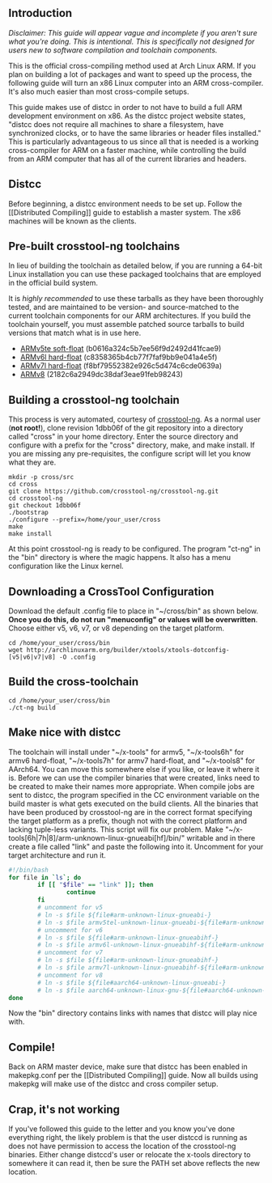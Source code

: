 ## Introduction
*Disclaimer: This guide will appear vague and incomplete if you aren't sure what you're doing.  This is intentional.  This is specifically not designed for users new to software compilation and toolchain components.*

This is the official cross-compiling method used at Arch Linux ARM. If you plan on building a lot of packages and want to speed up the process, the following guide will turn an x86 Linux computer into an ARM cross-compiler. It's also much easier than most cross-compile setups.

This guide makes use of distcc in order to not have to build a full ARM development environment on x86. As the distcc project website states, "distcc does not require all machines to share a filesystem, have synchronized clocks, or to have the same libraries or header files installed." This is particularly advantageous to us since all that is needed is a working cross-compiler for ARM on a faster machine, while controlling the build from an ARM computer that has all of the current libraries and headers.

## Distcc
Before beginning, a distcc environment needs to be set up. Follow the [[Distributed Compiling]] guide to establish a master system. The x86 machines will be known as the clients.

## Pre-built crosstool-ng toolchains
In lieu of building the toolchain as detailed below, if you are running a 64-bit Linux installation you can use these packaged toolchains that are employed in the official build system.

It is *highly recommended* to use these tarballs as they have been thoroughly tested, and are maintained to be version- and source-matched to the current toolchain components for our ARM architectures.  If you build the toolchain yourself, you must assemble patched source tarballs to build versions that match what is in use here.

* [ARMv5te soft-float](/builder/xtools/x-tools.tar.xz) (b0616a324c5b7ee56f9d2492d41fcae9)
* [ARMv6l hard-float](/builder/xtools/x-tools6h.tar.xz) (c8358365b4cb77f7faf9bb9e041a4e5f)
* [ARMv7l hard-float](/builder/xtools/x-tools7h.tar.xz) (f8bf79552382e926c5d474c6cde0639a)
* [ARMv8](/builder/xtools/x-tools8.tar.xz) (2182c6a2949dc38daf3eae91feb98243)

## Building a crosstool-ng toolchain
This process is very automated, courtesy of [crosstool-ng](http://crosstool-ng.org). As a normal user (<b>not root!</b>), clone revision 1dbb06f of the git repository into a directory called "cross" in your home directory. Enter the source directory and configure with a prefix for the "cross" directory, make, and make install.  If you are missing any pre-requisites, the configure script will let you know what they are.

```
mkdir -p cross/src
cd cross
git clone https://github.com/crosstool-ng/crosstool-ng.git
cd crosstool-ng
git checkout 1dbb06f
./bootstrap
./configure --prefix=/home/your_user/cross
make
make install
```

At this point crosstool-ng is ready to be configured. The program "ct-ng" in the "bin" directory is where the magic happens. It also has a menu configuration like the Linux kernel.

## Downloading a CrossTool Configuration
Download the default .config file to place in "~/cross/bin" as shown below. <b>Once you do this, do not run "menuconfig" or values will be overwritten</b>.  Choose either v5, v6, v7, or v8 depending on the target platform.

```
cd /home/your_user/cross/bin
wget http://archlinuxarm.org/builder/xtools/xtools-dotconfig-[v5|v6|v7|v8] -O .config
```

## Build the cross-toolchain

```
cd /home/your_user/cross/bin
./ct-ng build
```

## Make nice with distcc
The toolchain will install under "~/x-tools" for armv5, "~/x-tools6h" for armv6 hard-float, "~/x-tools7h" for armv7 hard-float, and "~/x-tools8" for AArch64.  You can move this somewhere else if you like, or leave it where it is. Before we can use the compiler binaries that were created, links need to be created to make their names more appropriate. When compile jobs are sent to distcc, the program specified in the CC environment variable on the build master is what gets executed on the build clients. All the binaries that have been produced by crosstool-ng are in the correct format specifying the target platform as a prefix, though not with the correct platform and lacking tuple-less variants. This script will fix our problem. Make "~/x-tools[6h|7h|8]/arm-unknown-linux-gnueabi[hf]/bin/" writable and in there create a file called "link" and paste the following into it. Uncomment for your target architecture and run it.

```bash
#!/bin/bash
for file in `ls`; do
        if [[ "$file" == "link" ]]; then
                continue
        fi
        # uncomment for v5
        # ln -s $file ${file#arm-unknown-linux-gnueabi-}
        # ln -s $file armv5tel-unknown-linux-gnueabi-${file#arm-unknown-linux-gnueabi-}
        # uncomment for v6
        # ln -s $file ${file#arm-unknown-linux-gnueabihf-}
        # ln -s $file armv6l-unknown-linux-gnueabihf-${file#arm-unknown-linux-gnueabihf-}
        # uncomment for v7
        # ln -s $file ${file#arm-unknown-linux-gnueabihf-}
        # ln -s $file armv7l-unknown-linux-gnueabihf-${file#arm-unknown-linux-gnueabihf-}
        # uncomment for v8
        # ln -s $file ${file#aarch64-unknown-linux-gnueabi-}
        # ln -s $file aarch64-unknown-linux-gnu-${file#aarch64-unknown-linux-gnueabi-}
done
```

Now the "bin" directory contains links with names that distcc will play nice with.

## Compile!
Back on ARM master device, make sure that distcc has been enabled in makepkg.conf per the [[Distributed Compiling]] guide.  Now all builds using makepkg will make use of the distcc and cross compiler setup.

## Crap, it's not working
If you've followed this guide to the letter and you know you've done everything right, the likely problem is that the user distccd is running as does not have permission to access the location of the crosstool-ng binaries.  Either change distccd's user or relocate the x-tools directory to somewhere it can read it, then be sure the PATH set above reflects the new location.
